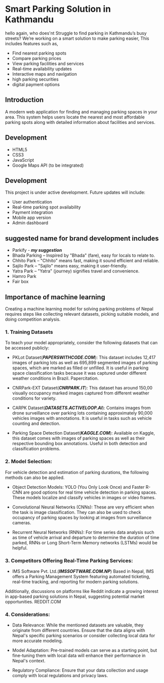 # Smart Parking Solution in Kathmandu

hello again, who does'nt Struggle to find parking in Kathmandu’s busy streets?  We’re working on a smart solution to make parking easier, This includes features such as,

- Find nearest parking spots
- Compare parking prices
- View parking facilities and services
- Real-time availability updates
- Interactive maps and navigation
- high parking securities 
- digital payment options 

## Introduction

A modern web application for finding and managing parking spaces in your area. This system helps users locate the nearest and most affordable parking spots along with detailed information about facilities and services.

## Development

- HTML5
- CSS3
- JavaScript
- Google Maps API (to be integrated)

## Development

This project is under active development. Future updates will include:
- User authentication
- Real-time parking spot availability
- Payment integration
- Mobile app version
- Admin dashboard

## suggested name for brand development includes 
- Parkify - ***my suggestion***
- Bhada Parking – Inspired by "Bhada" (fare), easy for locals to relate to.
- Chhito Park – "Chhito" means fast, making it sound efficient and reliable.
- Sajilo Park – "Sajilo" means easy, making it user-friendly.
- Yatra Park – "Yatra" (journey) signifies travel and convenience.
- Hamro Park 
- Fair box

## Importance of machine learning 
Creating a machine learning model for solving parking problems of Nepal requires steps like collecting relevant datasets, picking suitable models, and doing competition analysis. 

### 1. Training Datasets

To teach your model appropriately, consider the following datasets that can be accessed publicly: 

* PKLot Dataset(***PAPERSWITHCODE.COM***):
   This dataset includes 12,417 images of parking lots as well as 695,899 segmented images of parking spaces, which are marked as filled or unfilled. It is useful in parking space classification tasks because it was captured under different weather conditions in Brazil. Papercitation.  
  
* CNRPark-EXT Dataset(***CNRPARK.IT***):
  This dataset has around 150,00 visually occupancy marked images captured from different weather conditions for variety. 

* CARPK Dataset(***DATASETS.ACTIVELOOP.AI***):
  Contains images from drone surveillance over parking lots containing approximately 90,000 vehicles images with annotations. It is useful in tasks such as vehicle counting and detection. 

* Parking Space Detection Dataset(***KAGGLE.COM***):
  Available on Kaggle, this dataset comes with images of parking spaces as well as their respective bounding box annotations. Useful in both detection and classification problems. 


### 2. Model Selection: 

For vehicle detection and estimation of parking durations, the following methods can also be applied. 

* Object Detection Models: YOLO (You Only Look Once) and Faster R-CNN are good options
  for real time vehicle detection in parking spaces. These models localize and classify vehicles in images or video frames. 

* Convolutional Neural Networks (CNNs): These are very efficient when the task is image classification. They can also be used to check occupancy of parking spaces by looking at images from surveillance cameras. 

* Recurrent Neural Networks (RNNs): For time series data analysis such as time of vehicle arrival and departure to determine the duration of time parked, RNNs or Long Short-Term Memory networks (LSTMs) would be helpful.


### 3. Competitors Offering Real-Time Parking Services:


* IMS Software Pvt. Ltd.(***IMSSOFTWARE.COM.NP***)
  Based in Nepal, IMS offers a Parking Management System featuring automated ticketing, real-time tracking, and reporting for modern parking solutions. 


Additionally, discussions on platforms like Reddit indicate a growing interest in app-based parking solutions in Nepal, suggesting potential market opportunities. 
REDDIT.COM

### 4. Considerations:

- Data Relevance: While the mentioned datasets are valuable, they originate from different countries. Ensure that the data aligns with Nepal's specific parking scenarios or consider collecting local data for more accurate modeling.

- Model Adaptation: Pre-trained models can serve as a starting point, but fine-tuning them with local data will enhance their performance in Nepal's context.

- Regulatory Compliance: Ensure that your data collection and usage comply with local regulations and privacy laws.